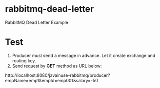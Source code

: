 # rabbitmq-dead-letter
RabbitMQ Dead Letter Example

# Test

1. Producer must send a message in advance. Let it create exchange and routing key. 
2. Send request by **GET** method as URL below:


http://localhost:8080/javainuse-rabbitmq/producer?empName=emp1&empId=emp001&salary=-50
